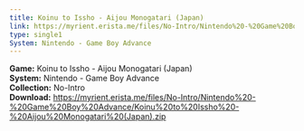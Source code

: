 ```yaml
---
title: Koinu to Issho - Aijou Monogatari (Japan)
link: https://myrient.erista.me/files/No-Intro/Nintendo%20-%20Game%20Boy%20Advance/Koinu%20to%20Issho%20-%20Aijou%20Monogatari%20(Japan).zip
type: single1
System: Nintendo - Game Boy Advance
---
```

<b>Game:</b> Koinu to Issho - Aijou Monogatari (Japan)<br>
<b>System:</b> Nintendo - Game Boy Advance<br>
<b>Collection:</b> No-Intro<br>
<b>Download:</b> https://myrient.erista.me/files/No-Intro/Nintendo%20-%20Game%20Boy%20Advance/Koinu%20to%20Issho%20-%20Aijou%20Monogatari%20(Japan).zip